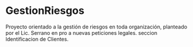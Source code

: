 # GestionRiesgos
Proyecto orientado a la gestión de riesgos en toda organización, planteado por el Lic. Serrano en pro a nuevas peticiones legales.
seccion Identificacion de Clientes. 
